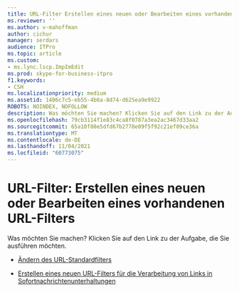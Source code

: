 ```yaml
---
title: URL-Filter Erstellen eines neuen oder Bearbeiten eines vorhandenen URL-Filters
ms.reviewer: ''
ms.author: v-mahoffman
author: cichur
manager: serdars
audience: ITPro
ms.topic: article
ms.custom:
- ms.lync.lscp.ImpImEdit
ms.prod: skype-for-business-itpro
f1.keywords:
- CSH
ms.localizationpriority: medium
ms.assetid: 1406c7c5-eb55-4b6a-8d74-d625ea9e9922
ROBOTS: NOINDEX, NOFOLLOW
description: Was möchten Sie machen? Klicken Sie auf den Link zu der Aufgabe, die Sie ausführen möchten.
ms.openlocfilehash: 79cb3114f1e83c4ca8f0787a3ea2ac3467d33aa2
ms.sourcegitcommit: 65a10f80e5dfd67b2778e09f5f92c21ef09ce36a
ms.translationtype: MT
ms.contentlocale: de-DE
ms.lasthandoff: 11/04/2021
ms.locfileid: "60773075"
---
```

# <a name="url-filter-create-new-or-edit-existing"></a>URL-Filter: Erstellen eines neuen oder Bearbeiten eines vorhandenen URL-Filters

Was möchten Sie machen? Klicken Sie auf den Link zu der Aufgabe, die Sie ausführen möchten.

- [Ändern des URL-Standardfilters](/previous-versions/office/lync-server-2013/lync-server-2013-modify-the-default-url-filter)

- [Erstellen eines neuen URL-Filters für die Verarbeitung von Links in Sofortnachrichtenunterhaltungen](/previous-versions/office/lync-server-2013/lync-server-2013-create-a-new-url-filter-to-handle-hyperlinks-in-im-conversations)